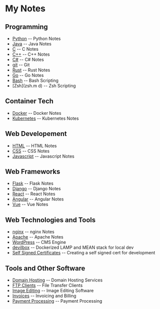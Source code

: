 # My Notes

## Programming

- [Python](python.md) -- Python Notes
- [Java](java.md) -- Java Notes
- [C](c.md) -- C Notes
- [C++](cpp.md) -- C++ Notes
- [C#](c_sharp.md) -- C# Notes
- [git](git.md) -- Git
- [Rust](rust.md) -- Rust Notes
- [Go](go.md) -- Go Notes
- [Bash](bash.md) -- Bash Scripting
- [Zsh](zsh.m d) -- Zsh Scripting

## Container Tech

- [Docker](docker.md) -- Docker Notes
- [Kubernetes](kubernetes.md) -- Kubernetes Notes

## Web Developement

- [HTML](html.md) -- HTML Notes
- [CSS](css.md) -- CSS Notes
- [Javascript](javascript.md) -- Javascript Notes

## Web Frameworks

- [Flask](flask.md) -- Flask Notes
- [Django](django.md) -- Django Notes
- [React](react.md) -- React Notes
- [Angular](angular.md) -- Angular Notes
- [Vue](vue.md) -- Vue Notes

## Web Technologies and Tools

- [nginx](nginx.md) -- nginx Notes
- [Apache](apache.md) -- Apache Notes
- [WordPress](wordpress.md) -- CMS Engine
- [devilbox](devilbox.md) -- Dockerized LAMP and MEAN stack for local dev
- [Self Signed Certificates](self_signed_cert.md) -- Creating a self signed cert for development

## Tools and Other Software

- [Domain Hosting](domains.md) -- Domain Hosting Services
- [FTP Clients](ftp.md) -- File Transfer Clients
- [Image Editing](image_editing.md) -- Image Editing Software
- [Invoices](invoices.md) -- Invoicing and Billing
- [Payment Processing](payments.md) -- Payment Processing
